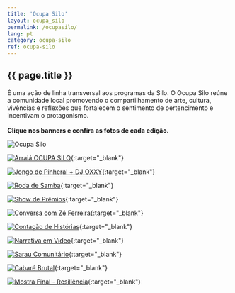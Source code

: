 ```yaml
---
title: 'Ocupa Silo'
layout: ocupa_silo
permalink: /ocupasilo/
lang: pt
category: ocupa-silo
ref: ocupa-silo
---
```


<section class="content-text">
    <h2>{{ page.title }}</h2>
    É uma ação de linha transversal aos programas da Silo. O Ocupa Silo reúne a comunidade local promovendo o compartilhamento de arte, cultura, vivências e reflexões que fortalecem o sentimento de pertencimento e incentivam o protagonismo.<br>
    <br>
    <strong>Clique nos banners e confira as fotos de cada edição.</strong>
</section>


<div class="ocupa-silo-images" markdown="1">

![Ocupa Silo](/media/images/programs/ocupa-silo/logo.svg)

[![Arraiá OCUPA SILO](/media/images/programs/ocupa-silo/arraia_ocupasilo.svg)](https://drive.google.com/drive/folders/1LV5b9Y7tNC-Ydn9B6vgITyLi9L7SbPjM?usp=sharing){:target="_blank"}

[![Jongo de Pinheral + DJ OXXY](/media/images/programs/ocupa-silo/jongo_pinheral.svg)](https://www.flickr.com/photos/encontrada/albums/72177720320003465){:target="_blank"}

[![Roda de Samba](/media/images/programs/ocupa-silo/roda_samba.svg)](https://www.flickr.com/photos/encontrada/albums/72177720319782053/){:target="_blank"}

[![Show de Prêmios](/media/images/programs/ocupa-silo/show_premios.svg)](https://www.flickr.com/photos/encontrada/albums/72177720319720558/with/53941146470){:target="_blank"}

[![Conversa com Zé Ferreira](/media/images/programs/ocupa-silo/conversa_ze.svg)](https://www.flickr.com/photos/196098481@N03/albums/72177720318070593/){:target="_blank"}

[![Contação de Histórias](/media/images/programs/ocupa-silo/contacao_historias.svg)](https://www.flickr.com/photos/196098481@N03/albums/72177720318053390/){:target="_blank"}

[![Narrativa em Vídeo](/media/images/programs/ocupa-silo/narrativa_video.svg)](https://www.flickr.com/photos/196098481@N03/albums/72177720317982952){:target="_blank"}

[![Sarau Comunitário](/media/images/programs/ocupa-silo/sarau_comunitario.svg)](https://www.flickr.com/photos/196098481@N03/albums/72177720305651371/){:target="_blank"}

[![Cabaré Brutal](/media/images/programs/ocupa-silo/cabare.svg)](https://drive.google.com/drive/u/1/folders/18RPK3yuK5J0MuaTHouRexIdPl7-BGCuU){:target="_blank"}

[![Mostra Final - Resiliência](/media/images/programs/ocupa-silo/resiliencia-mostra-final.svg)](https://www.flickr.com/photos/199101472@N04/albums/72177720311207393/){:target="_blank"}

</div>
